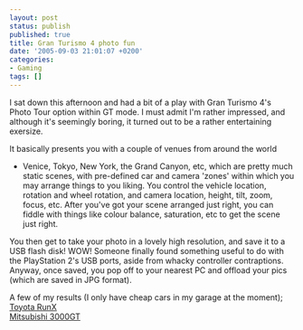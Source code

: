 ```yaml
---
layout: post
status: publish
published: true
title: Gran Turismo 4 photo fun
date: '2005-09-03 21:01:07 +0200'
categories:
- Gaming
tags: []
---
```


I sat down this afternoon and had a bit of a play with Gran Turismo 4's
Photo Tour option within GT mode. I must admit I'm rather impressed, and
although it's seemingly boring, it turned out to be a rather
entertaining exersize.

It basically presents you with a couple of venues from around the world
- Venice, Tokyo, New York, the Grand Canyon, etc, which are pretty much
static scenes, with pre-defined car and camera 'zones' within which you
may arrange things to you liking. You control the vehicle location,
rotation and wheel rotation, and camera location, height, tilt, zoom,
focus, etc. After you've got your scene arranged just right, you can
fiddle with things like colour balance, saturation, etc to get the scene
just right.

You then get to take your photo in a lovely high resolution, and save it
to a USB flash disk! WOW! Someone finally found something useful to do
with the PlayStation 2's USB ports, aside from whacky controller
contraptions. Anyway, once saved, you pop off to your nearest PC and
offload your pics (which are saved in JPG format).

A few of my results (I only have cheap cars in my garage at the
moment);\
[Toyota
RunX](http://pics.shrimpworks.za.net/gallery2/v/GameShots/IMG0001.JPG.html)\
[Mitsubishi
3000GT](http://pics.shrimpworks.za.net/gallery2/v/GameShots/IMG0002.JPG.html)
